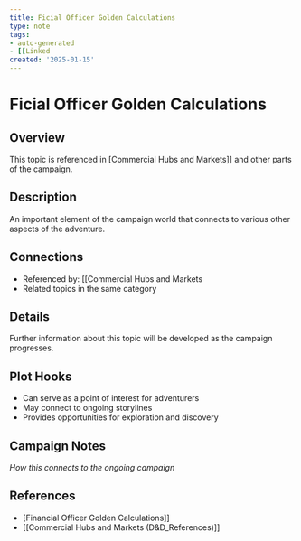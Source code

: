```yaml
---
title: Ficial Officer Golden Calculations
type: note
tags:
- auto-generated
- [[Linked
created: '2025-01-15'
---
```


# Ficial Officer Golden Calculations

## Overview
This topic is referenced in [Commercial Hubs and Markets]] and other parts of the campaign.

## Description
An important element of the campaign world that connects to various other aspects of the adventure.

## Connections
- Referenced by: [[Commercial Hubs and Markets
- Related topics in the same category

## Details
Further information about this topic will be developed as the campaign progresses.

## Plot Hooks
- Can serve as a point of interest for adventurers
- May connect to ongoing storylines
- Provides opportunities for exploration and discovery

## Campaign Notes
*How this connects to the ongoing campaign*

## References

- [Financial Officer Golden Calculations]]
- [[Commercial Hubs and Markets (D&D_References)]]
